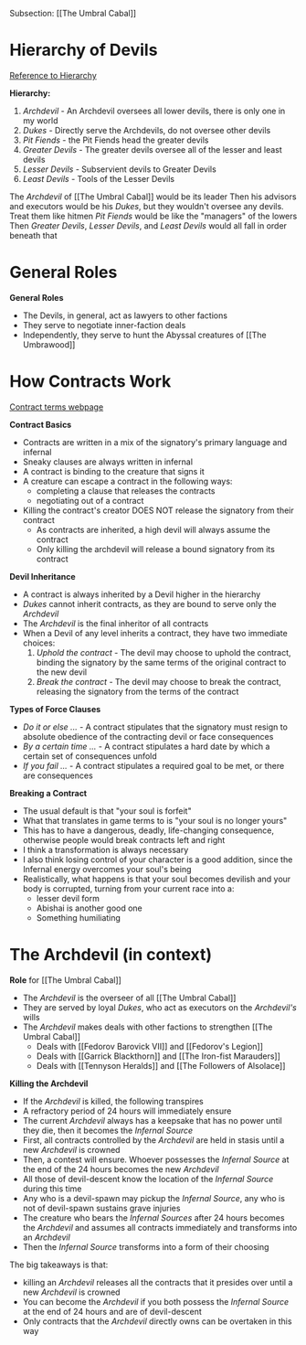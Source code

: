 Subsection: [[The Umbral Cabal]]
# Hierarchy of Devils
[Reference to Hierarchy](https://forgottenrealms.fandom.com/wiki/Devil#Hierarchy)

**Hierarchy:**
1. *Archdevil* - An Archdevil oversees all lower devils, there is only one in my world
2. *Dukes* - Directly serve the Archdevils, do not oversee other devils
3. *Pit Fiends* - the Pit Fiends head the greater devils
4. *Greater Devils* - The greater devils oversee all of the lesser and least devils
5. *Lesser Devils* - Subservient devils to Greater Devils
6. *Least Devils* - Tools of the Lesser Devils

The *Archdevil* of [[The Umbral Cabal]] would be its leader
Then his advisors and executors would be his *Dukes*, but they wouldn't oversee any devils. Treat them like hitmen 
*Pit Fiends* would be like the "managers" of the lowers
Then *Greater Devils*, *Lesser Devils*, and *Least Devils* would all fall in order beneath that
# General Roles
**General Roles**
- The Devils, in general, act as lawyers to other factions
- They serve to negotiate inner-faction deals
- Independently, they serve to hunt the Abyssal creatures of [[The Umbrawood]]
# How Contracts Work
[Contract terms webpage](https://www.pandadoc.com/blog/contract-terminology/)

 **Contract Basics**
 - Contracts are written in a mix of the signatory's primary language and infernal
 - Sneaky clauses are always written in infernal
 - A contract is binding to the creature that signs it
 - A creature can escape a contract in the following ways:
	 - completing a clause that releases the contracts
	 - negotiating out of a contract
- Killing the contract's creator DOES NOT release the signatory from their contract
	- As contracts are inherited, a high devil will always assume the contract
	- Only killing the archdevil will release a bound signatory from its contract

**Devil Inheritance**
- A contract is always inherited by a Devil higher in the hierarchy
- *Dukes* cannot inherit contracts, as they are bound to serve only the *Archdevil*
- The *Archdevil* is the final inheritor of all contracts
- When a Devil of any level inherits a contract, they have two immediate choices:
	1. *Uphold the contract* - The devil may choose to uphold the contract, binding the signatory by the same terms of the original contract to the new devil 
	2. *Break the contract* - The devil may choose to break the contract, releasing the signatory from the terms of the contract

**Types of Force Clauses**
- *Do it or else ...* - A contract stipulates that the signatory must resign to absolute obedience of the contracting devil or face consequences
- *By a certain time ...* -  A contract stipulates a hard date by which a certain set of consequences unfold 
- *If you fail ...* - A contract stipulates a required goal to be met, or there are consequences  

**Breaking a Contract**
- The usual default is that "your soul is forfeit"
- What that translates in game terms to is "your soul is no longer yours"
- This has to have a dangerous, deadly, life-changing consequence, otherwise people would break contracts left and right
- I think a transformation is always necessary
- I also think losing control of your character is a good addition, since the Infernal energy overcomes your soul's being
- Realistically, what happens is that your soul becomes devilish and your body is corrupted, turning from your current race into a:
	- lesser devil form
	- Abishai is another good one
	- Something humiliating
# The Archdevil (in context)
**Role** for [[The Umbral Cabal]]
- The *Archdevil* is the overseer of all [[The Umbral Cabal]]
- They are served by loyal *Dukes*, who act as executors on the *Archdevil's* wills
- The *Archdevil* makes deals with other factions to strengthen [[The Umbral Cabal]]
	- Deals with [[Fedorov Barovick VII]] and [[Fedorov's Legion]]
	- Deals with [[Garrick Blackthorn]] and [[The Iron-fist Marauders]]
	- Deals with [[Tennyson Heralds]] and [[The Followers of Alsolace]]

**Killing the Archdevil**
- If the *Archdevil* is killed, the following transpires
- A refractory period of 24 hours will immediately ensure 
- The current *Archdevil* always has a keepsake that has no power until they die, then it becomes the *Infernal Source*
- First, all contracts controlled by the *Archdevil* are held in stasis until a new *Archdevil* is crowned
- Then, a contest will ensure. Whoever possesses the *Infernal Source* at the end of the 24 hours becomes the new *Archdevil*
- All those of devil-descent know the location of the *Infernal Source* during this time
- Any who is a devil-spawn may pickup the *Infernal Source*, any who is not of devil-spawn sustains grave injuries
- The creature who bears the *Infernal Sources* after 24 hours becomes the *Archdevil* and assumes all contracts immediately and transforms into an *Archdevil*
- Then the *Infernal Source* transforms into a form of their choosing

The big takeaways is that:
- killing an *Archdevil* releases all the contracts that it presides over until a new *Archdevil* is crowned
- You can become the *Archdevil* if you both possess the *Infernal Source* at the end of 24 hours and are of devil-descent
- Only contracts that the *Archdevil* directly owns can be overtaken in this way